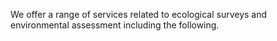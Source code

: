 We offer a range of services related to ecological surveys and environmental assessment including the following.